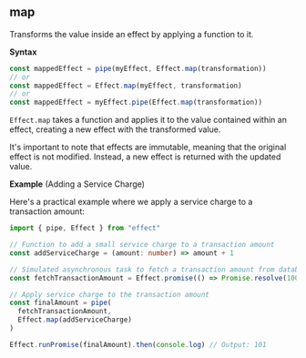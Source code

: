 ## map

Transforms the value inside an effect by applying a function to it.

**Syntax**

```ts showLineNumbers=false
const mappedEffect = pipe(myEffect, Effect.map(transformation))
// or
const mappedEffect = Effect.map(myEffect, transformation)
// or
const mappedEffect = myEffect.pipe(Effect.map(transformation))
```

`Effect.map` takes a function and applies it to the value contained within an
effect, creating a new effect with the transformed value.

<Aside type="note" title="Effects are Immutable">
  It's important to note that effects are immutable, meaning that the
  original effect is not modified. Instead, a new effect is returned with
  the updated value.
</Aside>

**Example** (Adding a Service Charge)

Here's a practical example where we apply a service charge to a transaction amount:

```ts twoslash
import { pipe, Effect } from "effect"

// Function to add a small service charge to a transaction amount
const addServiceCharge = (amount: number) => amount + 1

// Simulated asynchronous task to fetch a transaction amount from database
const fetchTransactionAmount = Effect.promise(() => Promise.resolve(100))

// Apply service charge to the transaction amount
const finalAmount = pipe(
  fetchTransactionAmount,
  Effect.map(addServiceCharge)
)

Effect.runPromise(finalAmount).then(console.log) // Output: 101
```
